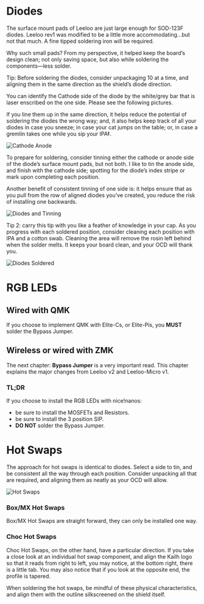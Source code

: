 # Diodes
The surface mount pads of Leeloo are just large enough for SOD-123F diodes.  Leeloo rev1 was modified to be a little more accommodating…but not that much.  A fine tipped soldering iron will be required.

Why such small pads?  From my perspective, it helped keep the board’s design clean; not only saving space, but also while soldering the components—less solder.

Tip: Before soldering the diodes, consider unpackaging 10 at a time, and aligning them in the same direction as the shield’s diode direction.

You can identify the Cathode side of the diode by the white/grey bar that is laser enscribed on the one side.  Please see the following pictures.

If you line them up in the same direction, it helps reduce the potential of soldering the diodes the wrong way; and, it also helps keep track of all your diodes in case you sneeze; in case your cat jumps on the table; or, in case a gremlin takes one while you sip your IPA‡.

![Cathode Anode](images/v1.0/Cathode%20Anode.jpg)

To prepare for soldering, consider tinning either the cathode or anode side of the diode’s surface mount pads, but not both.  I like to tin the anode side, and finish with the cathode side; spotting for the diode’s index stripe or mark upon completing each position.

Another benefit of consistent tinning of one side is: it helps ensure that as you pull from the row of aligned diodes you’ve created, you reduce the risk of installing one backwards.

![Diodes and Tinning](images/v1.0/Diodes%20and%20Tinning.jpg)

Tip 2: carry this tip with you like a feather of knowledge in your cap.  As you progress with each soldered position, consider cleaning each position with IPA and a cotton swab.  Cleaning the area will remove the rosin left behind when the solder melts.  It keeps your board clean, and your OCD will thank you.

![Diodes Soldered](images/v1.0/Diodes%20Soldered.jpg)

# RGB LEDs

## Wired with QMK
If you choose to implement QMK with Elite-Cs, or Elite-Pis, you **MUST** solder the Bypass Jumper.

## Wireless or wired with ZMK
The next chapter: **Bypass Jumper** is a very important read.  This chapter explains the major changes from Leeloo v2 and Leeloo-Micro v1.

### TL;DR
If you choose to install the RGB LEDs with nice!nanos:
* be sure to install the MOSFETs and Resistors.
* be sure to install the 3 position SIP.
* **DO NOT** solder the Bypass Jumper.

# Hot Swaps
The approach for hot swaps is identical to diodes.  Select a side to tin, and be consistent all the way through each position.  Consider unpacking all that are required, and aligning them as neatly as your OCD will allow.

![Hot Swaps](images/v1.0/Hot%20Swaps.jpg)

### Box/MX Hot Swaps
Box/MX Hot Swaps are straight forward, they can only be installed one way.

### Choc Hot Swaps
Choc Hot Swaps, on the other hand, have a particular direction.  If you take a close look at an individual hot swap component, and align the Kailh logo so that it reads from right to left, you may notice, at the bottom right, there is a little tab.  You may also notice that if you look at the opposite end, the profile is tapered.  

When soldering the hot swaps, be mindful of these physical characteristics, and align them with the outline silkscreened on the shield itself.
